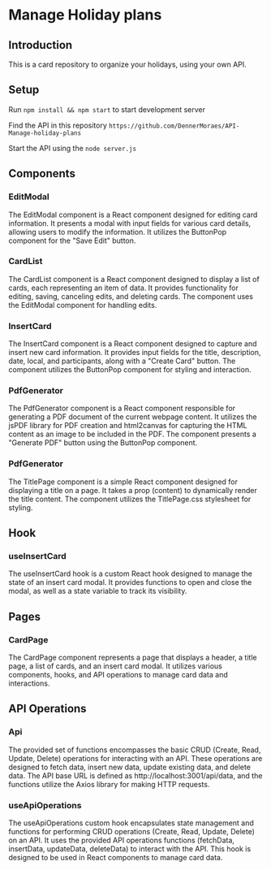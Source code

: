 # Manage Holiday plans

## Introduction

This is a card repository to organize your holidays, using your own API.

## Setup

Run ```npm install && npm start``` to start development server

Find the API in this repository ```https://github.com/DennerMoraes/API-Manage-holiday-plans```

Start the API using the  ```node server.js``` 

## Components

### EditModal

The EditModal component is a React component designed for editing card information. It presents a modal with input fields for various card details, allowing users to modify the information. It utilizes the ButtonPop component for the "Save Edit" button.

### CardList

The CardList component is a React component designed to display a list of cards, each representing an item of data. It provides functionality for editing, saving, canceling edits, and deleting cards. The component uses the EditModal component for handling edits.

### InsertCard

The InsertCard component is a React component designed to capture and insert new card information. It provides input fields for the title, description, date, local, and participants, along with a "Create Card" button. The component utilizes the ButtonPop component for styling and interaction.

### PdfGenerator

The PdfGenerator component is a React component responsible for generating a PDF document of the current webpage content. It utilizes the jsPDF library for PDF creation and html2canvas for capturing the HTML content as an image to be included in the PDF. The component presents a "Generate PDF" button using the ButtonPop component.

### PdfGenerator

The TitlePage component is a simple React component designed for displaying a title on a page. It takes a prop (content) to dynamically render the title content. The component utilizes the TitlePage.css stylesheet for styling.

## Hook

### useInsertCard

The useInsertCard hook is a custom React hook designed to manage the state of an insert card modal. It provides functions to open and close the modal, as well as a state variable to track its visibility.

## Pages

### CardPage

The CardPage component represents a page that displays a header, a title page, a list of cards, and an insert card modal. It utilizes various components, hooks, and API operations to manage card data and interactions.

## API Operations 

### Api

The provided set of functions encompasses the basic CRUD (Create, Read, Update, Delete) operations for interacting with an API. These operations are designed to fetch data, insert new data, update existing data, and delete data. The API base URL is defined as http://localhost:3001/api/data, and the functions utilize the Axios library for making HTTP requests.

### useApiOperations

The useApiOperations custom hook encapsulates state management and functions for performing CRUD operations (Create, Read, Update, Delete) on an API. It uses the provided API operations functions (fetchData, insertData, updateData, deleteData) to interact with the API. This hook is designed to be used in React components to manage card data.
